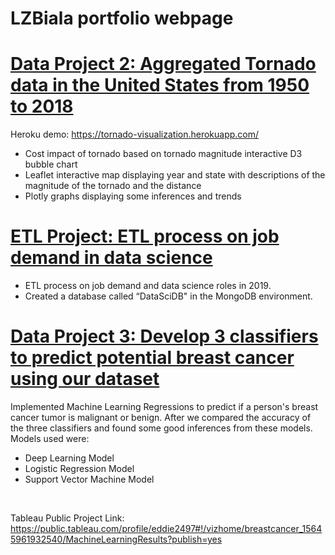 # LZBiala portfolio webpage

# [Data Project 2: Aggregated Tornado data in the United States from 1950 to 2018](https://github.com/LZBiala/dataproject2)

Heroku demo: https://tornado-visualization.herokuapp.com/

* Cost impact of tornado based on tornado magnitude interactive D3 bubble chart
* Leaflet interactive map displaying year and state with descriptions of the magnitude of the tornado and the distance
* Plotly graphs displaying some inferences and trends
  
# [ETL Project: ETL process on job demand in data science](https://github.com/LZBiala/ETL_group_project)

* ETL process on job demand and data science roles in 2019.
* Created a database called “DataSciDB" in the MongoDB environment.

# [Data Project 3: Develop 3 classifiers to predict potential breast cancer using our dataset](https://github.com/LZBiala/dataproject3)

Implemented Machine Learning Regressions to predict if a person's breast cancer tumor is malignant or benign. After we compared the accuracy of the three classifiers and found some good inferences from these models. Models used were: 
<br>
* Deep Learning Model <br>
* Logistic Regression Model <br>
* Support Vector Machine Model <br>


<br>

Tableau Public Project Link: https://public.tableau.com/profile/eddie2497#!/vizhome/breastcancer_15645961932540/MachineLearningResults?publish=yes
